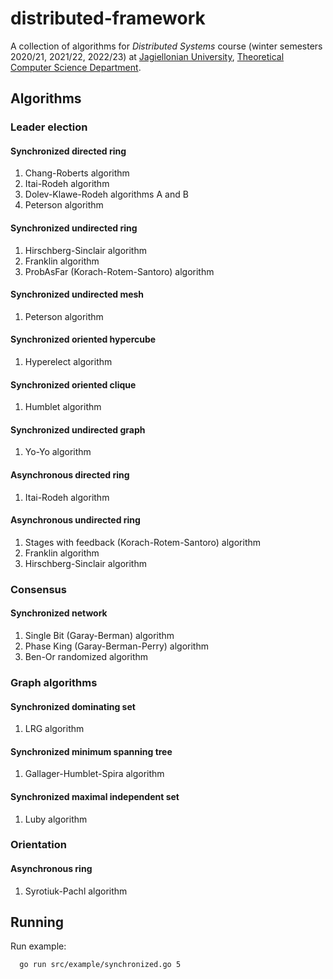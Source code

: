 # distributed-framework
A collection of algorithms for _Distributed Systems_ course (winter semesters 2020/21, 2021/22, 2022/23) at [Jagiellonian University](https://uj.edu.pl), [Theoretical Computer Science Department](https://tcs.uj.edu.pl).

## Algorithms

### Leader election

#### Synchronized directed ring
1. Chang-Roberts algorithm
2. Itai-Rodeh algorithm
3. Dolev-Klawe-Rodeh algorithms A and B
4. Peterson algorithm

#### Synchronized undirected ring
1. Hirschberg-Sinclair algorithm
2. Franklin algorithm
3. ProbAsFar (Korach-Rotem-Santoro) algorithm

#### Synchronized undirected mesh
1. Peterson algorithm

#### Synchronized oriented hypercube
1. Hyperelect algorithm

#### Synchronized oriented clique
1. Humblet algorithm

#### Synchronized undirected graph
1. Yo-Yo algorithm

#### Asynchronous directed ring
1. Itai-Rodeh algorithm

#### Asynchronous undirected ring
1. Stages with feedback (Korach-Rotem-Santoro) algorithm
2. Franklin algorithm
3. Hirschberg-Sinclair algorithm

### Consensus

#### Synchronized network
1. Single Bit (Garay-Berman) algorithm
2. Phase King (Garay-Berman-Perry) algorithm
3. Ben-Or randomized algorithm

### Graph algorithms

#### Synchronized dominating set
1. LRG algorithm

#### Synchronized minimum spanning tree
1. Gallager-Humblet-Spira algorithm

#### Synchronized maximal independent set
1. Luby algorithm

### Orientation

#### Asynchronous ring
1. Syrotiuk-Pachl algorithm

## Running

Run example:
```bash
  go run src/example/synchronized.go 5
```

